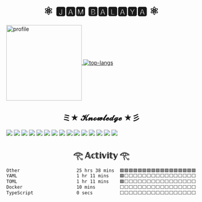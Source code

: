 <h1 align="center">⚛️ 🅹🅰🅼 🅱🅰🅻🅰🆈🅰 ⚛️</h1>

<a aria-label="profile" href="https://github.com/anuraghazra/github-readme-stats">
  <img height=200 align="center" src="https://github-readme-stats.vercel.app/api?username=JamBalaya56562&show_icons=true&theme=tokyonight" alt="profile">
</a>
<a aria-label="top-langs" href="https://github.com/anuraghazra/convoychat">
  <img align="center" src="https://github-readme-stats.vercel.app/api/top-langs/?username=JamBalaya56562&layout=compact&theme=tokyonight" alt="top-langs">
</a>

<h2 align="center">ミ★ 𝓚𝓷𝓸𝔀𝓵𝓮𝓭𝓰𝓮 ★彡</h2>
  
[<img src="https://img.shields.io/badge/Biome-60A5FA?labelColor=000000&logo=biome&style=for-the-badge">](https://biomejs.dev/)
[<img src="https://img.shields.io/badge/Bun-FBF0DF?labelColor=000000&logo=bun&style=for-the-badge">](https://bun.sh/)
[<img src="https://img.shields.io/badge/Node.js-339933?labelColor=000000&logo=nodedotjs&style=for-the-badge">](https://nodejs.org/)
[<img src="https://img.shields.io/badge/Next.js-000000?labelColor=000000&logo=next.js&style=for-the-badge">](https://nextjs.org/)
[<img src="https://img.shields.io/badge/React-61DAFB?labelColor=000000&logo=react&style=for-the-badge">](https://react.dev/)
[<img src="https://img.shields.io/badge/TypeScript-3178C6?labelColor=000000&logo=typescript&style=for-the-badge">](https://www.typescriptlang.org/)
[<img src="https://img.shields.io/badge/JavaScript-F7DF1E?labelColor=000000&logo=javascript&style=for-the-badge">](https://ecma-international.org/publications-and-standards/standards/ecma-262/)
[<img src="https://img.shields.io/badge/Python-3776AB?labelColor=000000&logo=python&style=for-the-badge">](https://www.python.org/)
[<img src="https://img.shields.io/badge/Tailwind%20CSS-06B6D4?labelColor=000000&logo=tailwindcss&style=for-the-badge">](https://tailwindcss.com/)
[<img src="https://img.shields.io/badge/Nginx-009639?labelColor=000000&logo=nginx&style=for-the-badge">](https://nginx.org/)
[<img src="https://img.shields.io/badge/Docker-2496ED?labelColor=000000&logo=docker&style=for-the-badge">](https://www.docker.com/)
[<img src="https://img.shields.io/badge/Linux-FCC624?labelColor=000000&logo=linux&style=for-the-badge">](https://kernel.org/)
[<img src="https://img.shields.io/badge/AWS-232F3E?labelColor=000000&logo=amazonwebservices&style=for-the-badge">](https://aws.amazon.com/)
[<img src="https://img.shields.io/badge/Git-F05032?labelColor=000000&logo=git&style=for-the-badge">](https://git-scm.com/)
[<img src="https://img.shields.io/badge/Visual%20Studio%20Code-007ACC?labelColor=000000&style=for-the-badge">](https://code.visualstudio.com/)

<h2 align="center">𓂀 𝔸𝕔𝕥𝕚𝕧𝕚𝕥𝕪 𓂀</h2>

<!--START_SECTION:waka-->

```txt
Other                     25 hrs 38 mins  🟩🟩🟩🟩🟩🟩🟩🟩🟩🟩🟩🟩🟩🟩🟩🟩🟩🟩🟩🟩🟩🟩🟨⬜⬜   90.91 %
YAML                      1 hr 11 mins    🟩⬜⬜⬜⬜⬜⬜⬜⬜⬜⬜⬜⬜⬜⬜⬜⬜⬜⬜⬜⬜⬜⬜⬜⬜   04.22 %
TOML                      1 hr 11 mins    🟩⬜⬜⬜⬜⬜⬜⬜⬜⬜⬜⬜⬜⬜⬜⬜⬜⬜⬜⬜⬜⬜⬜⬜⬜   04.21 %
Docker                    10 mins         ⬜⬜⬜⬜⬜⬜⬜⬜⬜⬜⬜⬜⬜⬜⬜⬜⬜⬜⬜⬜⬜⬜⬜⬜⬜   00.61 %
TypeScript                0 secs          ⬜⬜⬜⬜⬜⬜⬜⬜⬜⬜⬜⬜⬜⬜⬜⬜⬜⬜⬜⬜⬜⬜⬜⬜⬜   00.04 %
```

<!--END_SECTION:waka-->
